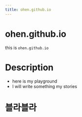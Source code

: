 ```yaml
---
title: ohen.github.io
---
```


# ohen.github.io
this is `ohen.github.io`

# Description
- here is my playground
- I will write something my stories

# 블라블라
